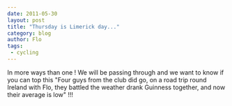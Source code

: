 ```yaml
---
date: 2011-05-30
layout: post
title: "Thursday is Limerick day..."
category: blog
author: Flo
tags:
 - cycling
---
```


In more ways than one ! We will be passing through and we want to know if you can top this "Four guys from the club did go, on a road trip round Ireland with Flo, they battled the weather drank Guinness together, and now their average is low" !!!
